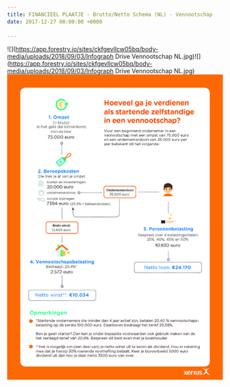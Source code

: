 ```yaml
---
title: FINANCIEEL PLAATJE - Brutto/Netto Schema (NL) - Vennootschap
date: 2017-12-27 00:00:00 +0000

---
```

![](https://app.forestry.io/sites/ckfgevllcw05bq/body-media/uploads/2018/09/03/Infograph Drive Vennootschap NL.jpg)![](https://app.forestry.io/sites/ckfgevllcw05bq/body-media/uploads/2018/09/03/Infograph Drive Vennootschap NL.jpg)
![](/uploads/2018/03/21/Xerius_infographic_vennootschapV2.jpg)
